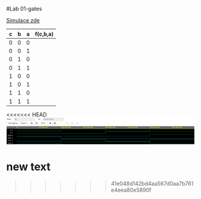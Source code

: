 #Lab 01-gates

[Simulace zde](https://www.edaplayground.com/x/K4fm)

| **c** | **b** |**a** | **f(c,b,a)** |
| :-: | :-: | :-: | :-: |
| 0 | 0 | 0 |  |
| 0 | 0 | 1 |  |
| 0 | 1 | 0 |  |
| 0 | 1 | 1 |  |
| 1 | 0 | 0 |  |
| 1 | 0 | 1 |  |
| 1 | 1 | 0 |  |
| 1 | 1 | 1 |  |


<<<<<<< HEAD
![Simulation](Images/basicBoolSim.png)

new text
=======
>>>>>>> 41e048d142bd4aa567d0aa7b761e4eea80e5890f

